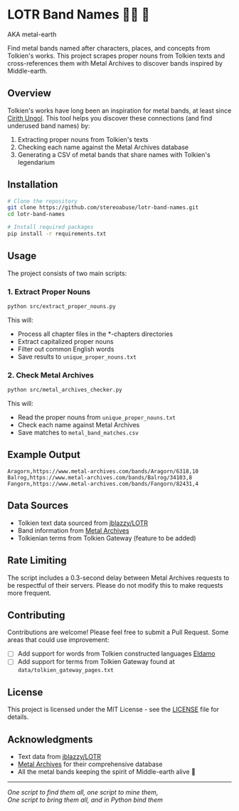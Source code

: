 # LOTR Band Names 🧙‍♂️ 🎸
AKA metal-earth

Find metal bands named after characters, places, and concepts from Tolkien's works. This project scrapes proper nouns from Tolkien texts and cross-references them with Metal Archives to discover bands inspired by Middle-earth.

## Overview

Tolkien's works have long been an inspiration for metal bands, at least since [Cirith Ungol](https://en.wikipedia.org/wiki/Cirith_Ungol_(band)). This tool helps you discover these connections (and find underused band names) by:
1. Extracting proper nouns from Tolkien's texts
2. Checking each name against the Metal Archives database
3. Generating a CSV of metal bands that share names with Tolkien's legendarium

## Installation

```bash
# Clone the repository
git clone https://github.com/stereoabuse/lotr-band-names.git
cd lotr-band-names

# Install required packages
pip install -r requirements.txt
```

## Usage

The project consists of two main scripts:

### 1. Extract Proper Nouns

```bash
python src/extract_proper_nouns.py
```

This will:
- Process all chapter files in the *-chapters directories
- Extract capitalized proper nouns
- Filter out common English words
- Save results to `unique_proper_nouns.txt`

### 2. Check Metal Archives

```bash
python src/metal_archives_checker.py
```

This will:
- Read the proper nouns from `unique_proper_nouns.txt`
- Check each name against Metal Archives
- Save matches to `metal_band_matches.csv`


## Example Output

```csv
Aragorn,https://www.metal-archives.com/bands/Aragorn/6318,10
Balrog,https://www.metal-archives.com/bands/Balrog/34103,8
Fangorn,https://www.metal-archives.com/bands/Fangorn/82431,4
```

## Data Sources

- Tolkien text data sourced from [jblazzy/LOTR](https://github.com/jblazzy/LOTR)
- Band information from [Metal Archives](https://www.metal-archives.com/)
- Tolkienian terms from Tolkien Gateway (feature to be added)

## Rate Limiting

The script includes a 0.3-second delay between Metal Archives requests to be respectful of their servers. Please do not modify this to make requests more frequent.

## Contributing

Contributions are welcome! Please feel free to submit a Pull Request. Some areas that could use improvement:

- [ ] Add support for words from Tolkien constructed languages [Eldamo](https://eldamo.org/index.html)
- [ ] Add support for terms from Tolkien Gateway found at `data/tolkien_gateway_pages.txt`

## License

This project is licensed under the MIT License - see the [LICENSE](LICENSE) file for details.

## Acknowledgments

- Text data from [jblazzy/LOTR](https://github.com/jblazzy/LOTR)
- [Metal Archives](https://www.metal-archives.com/) for their comprehensive database
- All the metal bands keeping the spirit of Middle-earth alive 🤘

---

*One script to find them all, one script to mine them,  
One script to bring them all, and in Python bind them*
